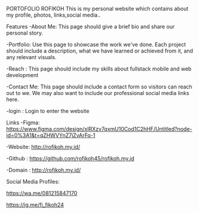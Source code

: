 PORTOFOLIO ROFIKOH
This is my personal website which contains about my profile, photos, links,social media..

Features
-About Me: This page should give a brief bio and share our personal story.

-Portfolio: Use this page to showcase the work we've done. Each project should include a description, what we have learned or achieved from it, and any relevant visuals.

-Reach : This page should include my skills about fullstack mobile and web development

-Contact Me: This page should include a contact form so visitors can reach out to we. We may also want to include our professional social media links here.

-login : Login to enter the website

Links
-Figma: https://www.figma.com/design/xIRXzv7qxmU10Cod1C2hHF/Untitled?node-id=0%3A1&t=qZHWVYnZ7jZvArFq-1

-Website: http://rofikoh.my.id/

-Github : https://github.com/rofikoh45/rofikoh.my.id

-Domain : http://rofikoh.my.id/

Social Media Profiles:

https://wa.me/081215847170

https://ig.me/fi_fikoh24
